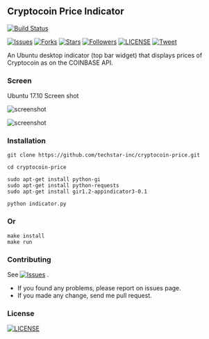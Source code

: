 ## Cryptocoin Price Indicator
[![Build Status](https://travis-ci.org/debajyotiguha11/cryptocoin-price.svg?branch=master)](https://travis-ci.org/debajyotiguha11/cryptocoin-price)
<p align="left">

<a href="https://github.com/techstar-cloud/cryptocoin-indicator/issues">
        <img src="https://img.shields.io/github/issues/techstar-cloud/cryptocoin-indicator.svg"
            alt="Issues"></a>
     <a href="https://github.com/techstar-cloud/cryptocoin-indicator/fork">
        <img src="https://img.shields.io/github/forks/techstar-cloud/cryptocoin-indicator.svg?style=social&label=Fork"
            alt="Forks"></a>
    <a href="https://github.com/techstar-cloud/cryptocoin-indicator/stargazers">
        <img src="https://img.shields.io/github/stars/techstar-cloud/cryptocoin-indicator.svg?style=social&label=Stars"
            alt="Stars"></a>
    <a href="https://github.com/tortuvshin/">
        <img src="https://img.shields.io/github/followers/tortuvshin.svg?style=social&label=Follow"
            alt="Followers"></a>
    <a href="https://raw.githubusercontent.com/techstar-cloud/cryptocoin-indicator/master/LICENSE">
        <img src="https://img.shields.io/badge/license-MIT-blue.svg"
            alt="LICENSE"></a>
    <a href="https://twitter.com/intent/tweet?text=Wow:&url=%5Bobject%20Object%5D">
        <img src="https://img.shields.io/twitter/url/https/github.com/techstar-cloud/cryptocoin-indicator.svg?style=social"
            alt="Tweet"></a>
</p>

An Ubuntu desktop indicator (top bar widget) that displays prices of Cryptocoin as on the COINBASE API.

### Screen 

Ubuntu 17.10 Screen shot

![screenshot](https://github.com/techstar-cloud/cryptocoin-indicator/blob/master/img/screen.png)

![screenshot](https://github.com/techstar-cloud/cryptocoin-indicator/blob/master/img/screen3.png)


### Installation

```
git clone https://github.com/techstar-inc/cryptocoin-price.git

cd cryptocoin-price

sudo apt-get install python-gi
sudo apt-get install python-requests
sudo apt-get install gir1.2-appindicator3-0.1

python indicator.py 
```

### Or 
```
make install
make run
```

### Contributing

See <a href="https://github.com/techstar-cloud/cryptocoin-indicator/issues">
        <img src="https://img.shields.io/github/issues/techstar-cloud/cryptocoin-indicator.svg"
            alt="Issues"></a>
.

- If you found any problems, please report on issues page.
- If you made any change, send me pull request.


### License
  <a href="https://raw.githubusercontent.com/techstar-cloud/cryptocoin-indicator/master/LICENSE">
        <img src="https://img.shields.io/badge/license-MIT-blue.svg"
    alt="LICENSE"></a>
